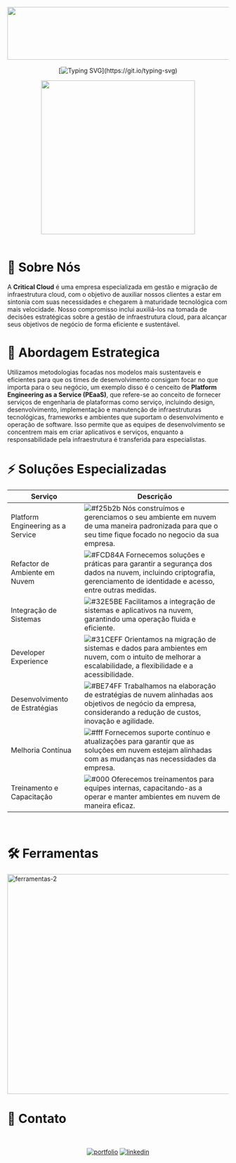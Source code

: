 <div style="display: inline_block" align="center"><br>
<img align="center" alt="HTML" height="120" width="2000" src="https://i.ibb.co/BG8JX8t/logo-cc.png" alt="logo-cc">

<img height="2" width="1000" src="https://i.ibb.co/1XBDN6P/Ativo-13.png" alt="Ativo-13">

[![Typing SVG](https://readme-typing-svg.demolab.com?font=Source+Code+Pro&weight=600&size=25&pause=1000&color=31CEFF&center=true&vCenter=true&random=false&width=435&lines=Acelere+seu+futuro!)](https://git.io/typing-svg)

<img height="350" src="https://i.imgur.com/ot2rtaS.gif">

</div>

<br>
<img height="2" width="1000" src="https://i.ibb.co/1XBDN6P/Ativo-13.png" alt="Ativo-13">
<br>

# 👋 Sobre Nós

A **Critical Cloud** é uma empresa especializada em gestão e migração de infraestrutura cloud, com o objetivo de auxiliar nossos clientes a estar em sintonia com suas necessidades e chegarem à maturidade tecnológica com mais velocidade. 
Nosso compromisso inclui auxiliá-los na tomada de decisões estratégicas sobre a gestão de infraestrutura cloud, para alcançar seus objetivos de negócio de forma eficiente e sustentável. 

# 🧠 Abordagem Estrategica 

Utilizamos metodologias focadas nos modelos mais sustentaveis e eficientes para que os times de desenvolvimento consigam focar no que importa para o seu negócio, um exemplo disso é o cenceito de **Platform Engineering as a Service (PEaaS)**, que refere-se ao conceito de fornecer serviços de engenharia de plataformas como serviço, incluindo design, desenvolvimento, implementação e manutenção de infraestruturas tecnológicas, frameworks e ambientes que suportam o desenvolvimento e operação de software. 
Isso permite que as equipes de desenvolvimento se concentrem mais em criar aplicativos e serviços, enquanto a responsabilidade pela infraestrutura é transferida para especialistas.

# ⚡️ Soluções Especializadas

| Serviço              | Descrição                                               |
| ----------------- | ---------------------------------------------------------------- |
| Platform Engineering as a Service       | ![#f25b2b](https://via.placeholder.com/10/f25b2b?text=+) Nós construímos  e gerenciamos o seu ambiente em nuvem de uma maneira padronizada para que o seu time fique focado no negocio da sua empresa.  |
| Refactor de Ambiente em Nuvem       | ![#FCD84A](https://via.placeholder.com/10/FCD84A?text=+) Fornecemos soluções e práticas para garantir a segurança dos dados na nuvem, incluindo criptografia, gerenciamento de identidade e acesso, entre outras medidas. |
| Integração de Sistemas       | ![#32E5BE](https://via.placeholder.com/10/32E5BE?text=+) Facilitamos a integração de sistemas e aplicativos na nuvem, garantindo uma operação fluida e eficiente. |
| Developer Experience       | ![#31CEFF](https://via.placeholder.com/10/31CEFF?text=+) Orientamos na migração de sistemas e dados para ambientes em nuvem, com o intuito de melhorar a escalabilidade, a flexibilidade e a acessibilidade. |
| Desenvolvimento de Estratégias       | ![#BE74FF](https://via.placeholder.com/10/BE74FF?text=+) Trabalhamos na elaboração de estratégias de nuvem alinhadas aos objetivos de negócio da empresa, considerando a redução de custos, inovação e agilidade. |
| Melhoria Contínua       | ![#fff](https://via.placeholder.com/10/fff?text=+) Fornecemos suporte contínuo e atualizações para garantir que as soluções em nuvem estejam alinhadas com as mudanças nas necessidades da empresa. |
| Treinamento e Capacitação       | ![#000](https://via.placeholder.com/10/000?text=+) Oferecemos treinamentos para equipes internas, capacitando-as a operar e manter ambientes em nuvem de maneira eficaz. |

<br>
<img height="2" width="1000" src="https://i.ibb.co/1XBDN6P/Ativo-13.png" alt="Ativo-13">
<br>

# 🛠 Ferramentas

<img height="500" width="2000" src="https://i.ibb.co/SxfjPB2/ferramentas-2.png" alt="ferramentas-2">

# 🔗 Contato
<div style="display: inline_block" align="center"><br>

[![portfolio](https://img.shields.io/badge/site_critical_cloud-BE74FF?style=for-the-badge&logo=ko-fi&logoColor=white)](https://criticalcloud.io/)
[![linkedin](https://img.shields.io/badge/linkedin-0A66C2?style=for-the-badge&logo=linkedin&logoColor=white)](https://br.linkedin.com/company/criticalcloud)

</div>

<img height="2" width="1000" src="https://i.ibb.co/1XBDN6P/Ativo-13.png" alt="Ativo-13">

